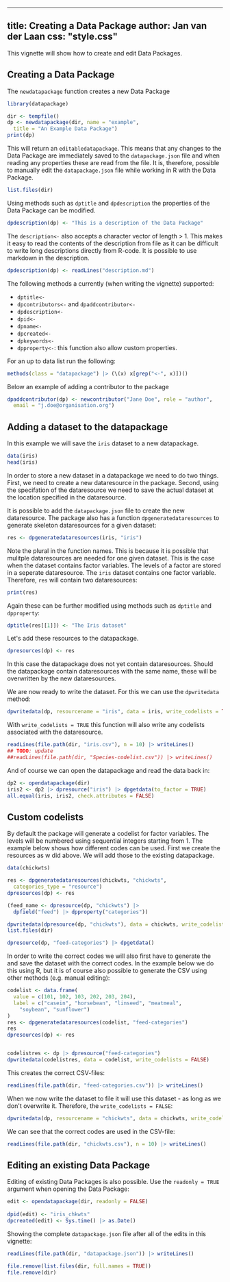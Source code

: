 <!--
%\VignetteEngine{simplermarkdown::mdweave_to_html}
%\VignetteIndexEntry{Creating a Data Package}
-->

---
title: Creating a Data Package
author: Jan van der Laan
css: "style.css"
---

This vignette will show how to create and edit Data Packages.

## Creating a Data Package

The `newdatapackage` function creates a new Data Package

```{.R #n1}
library(datapackage)

dir <- tempfile()
dp <- newdatapackage(dir, name = "example", 
  title = "An Example Data Package")
print(dp)
```
This will return an `editabledatapackage`. This means that any changes to the
Data Package are immediately saved to the `datapackage.json` file and when
reading any properties these are read from the file. It is, therefore, possible
to manually edit the `datapackage.json` file while working in R with the Data
Package. 

```{.R #n2}
list.files(dir)
```

Using methods such as `dptitle` and `dpdescription` the properties of the Data
Package can be modified.

```{.R #n3}
dpdescription(dp) <- "This is a description of the Data Package"
```
The `description<-` also accepts a character vector of length > 1. This makes it
easy to read the contents of the description from file as it can be difficult to
write long descriptions directly from R-code. It is possible to use markdown in
the description.
```{.R #n4 eval=FALSE}
dpdescription(dp) <- readLines("description.md")
```

The following methods a currently (when writing the vignette) supported:

- `dptitle<-`
- `dpcontributors<-` and `dpaddcontributor<-`
- `dpdescription<-`
- `dpid<-`
- `dpname<-`
- `dpcreated<-`
- `dpkeywords<-`
- `dpproperty<-`: this function also allow custom properties.

For an up to data list run the following:

```[.R #n5}
methods(class = "datapackage") |> (\(x) x[grep("<-", x)])()
```
Below an example of adding a contributor to the package
```{.R #n6}
dpaddcontributor(dp) <- newcontributor("Jane Doe", role = "author",
  email = "j.doe@organisation.org")
```


## Adding a dataset to the datapackage

In this example we will save the `iris` dataset to a new datapackage.
```{.R #a1}
data(iris)
head(iris)
```

In order to store a new dataset in a datapackage we need to do two things.
First, we need to create a new dataresource in the package. Second, using the
specifation of the dataresource we need to save the actual dataset at the
location specified in the dataresource.

It is possible to add the `datapackage.json` file to create the new
dataresource. The package also has a function `dpgeneratedataresources` to
generate skeleton dataresources for a given dataset:
```{.R #a10}
res <- dpgeneratedataresources(iris, "iris") 
```
Note the plural in the function names. This is because it is possible that
mulitple dataresources are needed for one given dataset. This is the case when
the dataset contains factor variables. The levels of a factor are stored in a
seperate dataresource. The `iris` dataset contains one factor variable.
Therefore, `res` will contain two dataresources:
```{.R #a20}
print(res)
```
Again these can be further modified using methods such as `dptitle` and
`dpproperty`:
```{.R #a30}
dptitle(res[[1]]) <- "The Iris dataset"
```

Let's add these resources to the datapackage.
```{.R #a40}
dpresources(dp) <- res
```
In this case the datapackage does not yet contain dataresources. Should the
datapackage contain dataresources with the same name, these will be overwritten
by the new dataresources.

We are now ready to write the dataset. For this we can use the `dpwritedata`
method:
```{.R #a50}
dpwritedata(dp, resourcename = "iris", data = iris, write_codelists = TRUE)
```
With `write_codelists = TRUE` this function will also write any codelists
associated with the dataresource.

```{.R #a60}
readLines(file.path(dir, "iris.csv"), n = 10) |> writeLines()
## TODO: update
##readLines(file.path(dir, "Species-codelist.csv")) |> writeLines()
```

And of course we can open the datapackage and read the data back in:
```{.R #a70}
dp2 <- opendatapackage(dir)
iris2 <- dp2 |> dpresource("iris") |> dpgetdata(to_factor = TRUE)
all.equal(iris, iris2, check.attributes = FALSE)
```


## Custom codelists

By default the package will generate a codelist for factor variables. The levels
will be numbered using sequential integers starting from 1. The example below
shows how different codes can be used. First we create the resources as w did
above. We will add those to the existing datapackage.
```{.R #c00}
data(chickwts)

res <- dpgeneratedataresources(chickwts, "chickwts", 
  categories_type = "resource") 
dpresources(dp) <- res

(feed_name <- dpresource(dp, "chickwts") |> 
  dpfield("feed") |> dpproperty("categories"))

dpwritedata(dpresource(dp, "chickwts"), data = chickwts, write_codelists = TRUE)
list.files(dir)

dpresource(dp, "feed-categories") |> dpgetdata()

```

In order to write the correct codes we will also first have to generate the and
save the dataset with the correct codes. In the example below we do this using
R, but it is of course also possible to generate the CSV using other methods
(e.g. manual editing):
```{.R #c10}
codelist <- data.frame(
  value = c(101, 102, 103, 202, 203, 204),
  label = c("casein", "horsebean", "linseed", "meatmeal", 
    "soybean", "sunflower")
)
res <- dpgeneratedataresources(codelist, "feed-categories")
res
dpresources(dp) <- res


codelistres <- dp |> dpresource("feed-categories")
dpwritedata(codelistres, data = codelist, write_codelists = FALSE)
```
This creates the correct CSV-files:

```{.R #c20}
readLines(file.path(dir, "feed-categories.csv")) |> writeLines()
```
When we now write the dataset to file it will use this dataset - as long as we
don't overwrite it. Therefore, the `write_codelists = FALSE`: 
```{.R #c30}
dpwritedata(dp, resourcename = "chickwts", data = chickwts, write_codelists = FALSE)
```
We can see that the correct codes are used in the CSV-file:
```{.R #c40}
readLines(file.path(dir, "chickwts.csv"), n = 10) |> writeLines()
```
## Editing an existing Data Package

Editing of existing Data Packages is also possible. Use the `readonly = TRUE`
argument when opening the Data Package:

```{.R #e00}
edit <- opendatapackage(dir, readonly = FALSE)
 
dpid(edit) <- "iris_chkwts"
dpcreated(edit) <- Sys.time() |> as.Date()
```

Showing the complete `datapackage.json` file after all of the edits in this
vignette:
```{.R #e10}
readLines(file.path(dir, "datapackage.json")) |> writeLines()
```


```{.R #cleanup echo=FALSE results=FALSE}
file.remove(list.files(dir, full.names = TRUE)) 
file.remove(dir)
```

